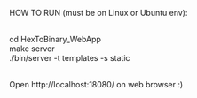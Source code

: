 HOW TO RUN (must be on Linux or Ubuntu env): <br /><br />

cd HexToBinary_WebApp <br />
make server <br />
./bin/server -t templates -s static <br /><br />

Open http://localhost:18080/ on web browser :)
